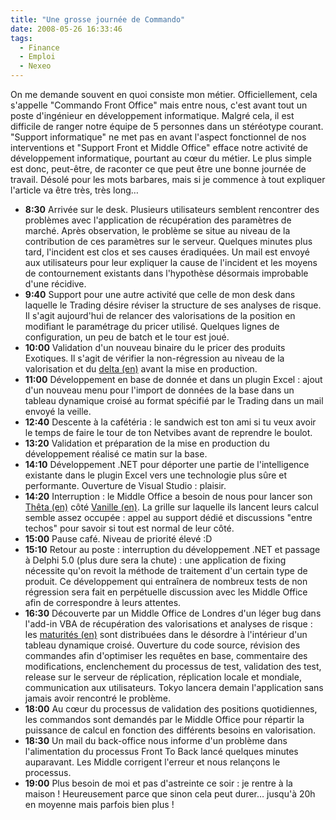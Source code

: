 ```yaml
---
title: "Une grosse journée de Commando"
date: 2008-05-26 16:33:46
tags:
  - Finance
  - Emploi
  - Nexeo
---
```


On me demande souvent en quoi consiste mon métier. Officiellement, cela s'appelle "Commando Front Office" mais entre nous, c'est avant tout un poste d'ingénieur en développement informatique. Malgré cela, il est difficile de ranger notre équipe de 5 personnes dans un stéréotype courant. "Support informatique" ne met pas en avant l'aspect fonctionnel de nos interventions et "Support Front et Middle Office" efface notre activité de développement informatique, pourtant au cœur du métier. Le plus simple est donc, peut-être, de raconter ce que peut être une bonne journée de travail. Désolé pour les mots barbares, mais si je commence à tout expliquer l'article va être très, très long…

*   **8:30** Arrivée sur le desk. Plusieurs utilisateurs semblent rencontrer des problèmes avec l'application de récupération des paramètres de marché. Après observation, le problème se situe au niveau de la contribution de ces paramètres sur le serveur. Quelques minutes plus tard, l'incident est clos et ses causes éradiquées. Un mail est envoyé aux utilisateurs pour leur expliquer la cause de l'incident et les moyens de contournement existants dans l'hypothèse désormais improbable d'une récidive.
*   **9:40** Support pour une autre activité que celle de mon desk dans laquelle le Trading désire réviser la structure de ses analyses de risque. Il s'agit aujourd'hui de relancer des valorisations de la position en modifiant le paramétrage du pricer utilisé. Quelques lignes de configuration, un peu de batch et le tour est joué.
*   **10:00** Validation d'un nouveau binaire du le pricer des produits Exotiques. Il s'agit de vérifier la non-régression au niveau de la valorisation et du [delta (en)](http://www.investopedia.com/terms/d/delta.asp) avant la mise en production.
*   **11:00** Développement en base de donnée et dans un plugin Excel&nbsp;: ajout d'un nouveau menu pour l'import de données de la base dans un tableau dynamique croisé au format spécifié par le Trading dans un mail envoyé la veille.
*   **12:40** Descente à la cafétéria&nbsp;: le sandwich est ton ami si tu veux avoir le temps de faire le tour de ton Netvibes avant de reprendre le boulot.
*   **13:20** Validation et préparation de la mise en production du développement réalisé ce matin sur la base.
*   **14:10** Développement .NET pour déporter une partie de l'intelligence existante dans le plugin Excel vers une technologie plus sûre et performante. Ouverture de Visual Studio&nbsp;: plaisir.
*   **14:20** Interruption&nbsp;: le Middle Office a besoin de nous pour lancer son [Thêta (en)](http://www.investopedia.com/terms/t/theta.asp) côté [Vanille (en)](http://www.investopedia.com/terms/p/plainvanilla.asp). La grille sur laquelle ils lancent leurs calcul semble assez occupée&nbsp;: appel au support dédié et discussions "entre techos" pour savoir si tout est normal de leur côté.
*   **15:00** Pause café. Niveau de priorité élevé&nbsp;:D
*   **15:10** Retour au poste&nbsp;: interruption du développement .NET et passage à Delphi 5.0 (plus dure sera la chute)&nbsp;: une application de fixing nécessite qu'on revoit la méthode de traitement d'un certain type de produit. Ce développement qui entraînera de nombreux tests de non régression sera fait en perpétuelle discussion avec les Middle Office afin de correspondre à leurs attentes.
*   **16:30** Découverte par un Middle Office de Londres d'un léger bug dans l'add-in VBA de récupération des valorisations et analyses de risque&nbsp;: les [maturités (en)](http://www.investopedia.com/terms/m/maturity.asp) sont distribuées dans le désordre à l'intérieur d'un tableau dynamique croisé. Ouverture du code source, révision des commandes afin d'optimiser les requêtes en base, commentaire des modifications, enclenchement du processus de test, validation des test, release sur le serveur de réplication, réplication locale et mondiale, communication aux utilisateurs. Tokyo lancera demain l'application sans jamais avoir rencontré le problème.
*   **18:00** Au cœur du processus de validation des positions quotidiennes, les commandos sont demandés par le Middle Office pour répartir la puissance de calcul en fonction des différents besoins en valorisation.
*   **18:30** Un mail du back-office nous informe d'un problème dans l'alimentation du processus Front To Back lancé quelques minutes auparavant. Les Middle corrigent l'erreur et nous relançons le processus.
*   **19:00** Plus besoin de moi et pas d'astreinte ce soir&nbsp;: je rentre à la maison&nbsp;! Heureusement parce que sinon cela peut durer… jusqu'à 20h en moyenne mais parfois bien plus&nbsp;!